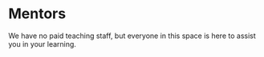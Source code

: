 # Mentors

We have no paid teaching staff, but everyone in this space is here to assist you in your learning.
